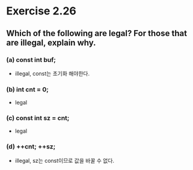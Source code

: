 # Exercise 2.26
## Which of the following are legal? For those that are illegal, explain why.
### (a) const int buf;
- illegal, const는 초기화 해야한다.
### (b) int cnt = 0;
- legal
### (c) const int sz = cnt;
- legal 
### (d) ++cnt; ++sz;
- illegal, sz는 const이므로 값을 바꿀 수 없다. 
